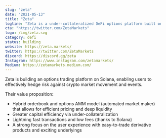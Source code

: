 ```yaml
---
slug: "zeta"
date: "2021-05-13"
title: "Zeta"
logline: "Zeta is a under-collateralized DeFi options platform built on Solana."
cta: "https://twitter.com/ZetaMarkets"
logo: /img/zeta.svg
category: defi
status: building
website: https://zeta.markets/
twitter: https://twitter.com/ZetaMarkets
discord: https://discord.gg/zeta
Instagram: https://www.instagram.com/zetamarkets/
Medium: https://zetamarkets.medium.com/
---
```


Zeta is building an options trading platform on Solana, enabling users to effectively hedge risk against crypto market movement and events.

Their value proposition:

- Hybrid orderbook and options AMM model (automated market maker) that allows for efficient pricing and deep liquidity
- Greater capital efficiency via under-collateralization
- Lightning fast transactions and low fees (thanks to Solana)
- A strong focus on the user experience with easy-to-trade derivative products and exciting underlyings
